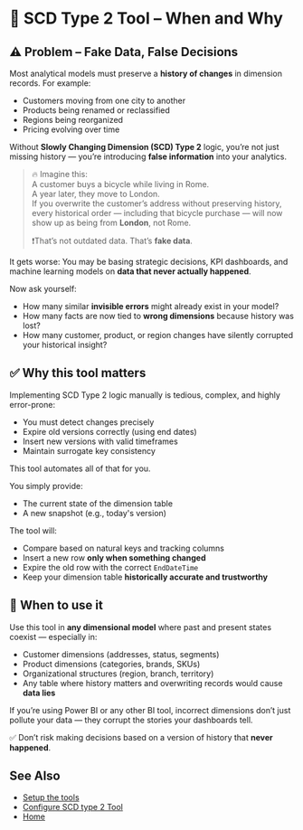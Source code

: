 # 🧱 SCD Type 2 Tool – When and Why

## ⚠️ Problem – Fake Data, False Decisions

Most analytical models must preserve a **history of changes** in dimension records. For example:
- Customers moving from one city to another
- Products being renamed or reclassified
- Regions being reorganized
- Pricing evolving over time

Without **Slowly Changing Dimension (SCD) Type 2** logic, you’re not just missing history — you’re introducing **false information** into your analytics.

> 🔥 Imagine this:  
> A customer buys a bicycle while living in Rome.  
> A year later, they move to London.  
> If you overwrite the customer’s address without preserving history, every historical order — including that bicycle purchase — will now show up as being from **London**, not Rome.  
> 
> ❗That’s not outdated data. That’s **fake data**.

It gets worse: You may be basing strategic decisions, KPI dashboards, and machine learning models on **data that never actually happened**.

Now ask yourself:
- How many similar **invisible errors** might already exist in your model?
- How many facts are now tied to **wrong dimensions** because history was lost?
- How many customer, product, or region changes have silently corrupted your historical insight?

## ✅ Why this tool matters

Implementing SCD Type 2 logic manually is tedious, complex, and highly error-prone:
- You must detect changes precisely
- Expire old versions correctly (using end dates)
- Insert new versions with valid timeframes
- Maintain surrogate key consistency

This tool automates all of that for you.

You simply provide:
- The current state of the dimension table
- A new snapshot (e.g., today's version)

The tool will:
- Compare based on natural keys and tracking columns
- Insert a new row **only when something changed**
- Expire the old row with the correct `EndDateTime`
- Keep your dimension table **historically accurate and trustworthy**

## 📅 When to use it

Use this tool in **any dimensional model** where past and present states coexist — especially in:

- Customer dimensions (addresses, status, segments)
- Product dimensions (categories, brands, SKUs)
- Organizational structures (region, branch, territory)
- Any table where history matters and overwriting records would cause **data lies**

If you’re using Power BI or any other BI tool, incorrect dimensions don’t just pollute your data — they corrupt the stories your dashboards tell.

✅ Don’t risk making decisions based on a version of history that **never happened**.

## See Also

- [Setup the tools](/Documentation/Production/docs/Setup)
- [Configure SCD type 2 Tool](/Documentation/Production/docs/How-to-Set-Up-Tool-docs/SCD-type-2-Tool)
- [Home](/Documentation/Production/README)